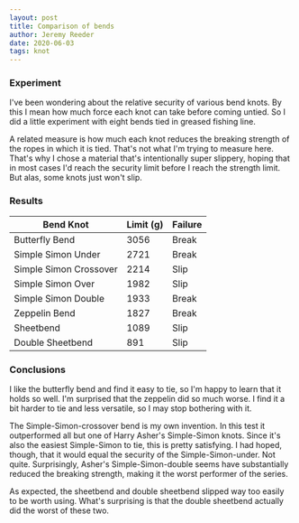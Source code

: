 ```yaml
---
layout: post
title: Comparison of bends
author: Jeremy Reeder
date: 2020-06-03
tags: knot
---
```


### Experiment

I've been wondering about the relative security of various bend knots. By this
I mean how much force each knot can take before coming untied. So I did a
little experiment with eight bends tied in greased fishing line.

A related measure is how much each knot reduces the breaking strength of the
ropes in which it is tied. That's not what I'm trying to measure here. That's
why I chose a material that's intentionally super slippery, hoping that in most
cases I'd reach the security limit before I reach the strength limit. But alas,
some knots just won't slip.


### Results

| Bend Knot              | Limit (g) | Failure |
|------------------------|-----------|---------|
| Butterfly Bend         | 3056      | Break   |
| Simple Simon Under     | 2721      | Break   |
| Simple Simon Crossover | 2214      | Slip    |
| Simple Simon Over      | 1982      | Slip    |
| Simple Simon Double    | 1933      | Break   |
| Zeppelin Bend          | 1827      | Break   |
| Sheetbend              | 1089      | Slip    |
| Double Sheetbend       | 891       | Slip    |


### Conclusions

I like the butterfly bend and find it easy to tie, so I'm happy to learn that
it holds so well. I'm surprised that the zeppelin did so much worse. I find it
a bit harder to tie and less versatile, so I may stop bothering with it.

The Simple-Simon-crossover bend is my own invention. In this test it outperformed all but one of Harry Asher's Simple-Simon knots. Since it's also the easiest Simple-Simon to tie,
this is pretty satisfying. I had hoped, though, that it would equal the security of the Simple-Simon-under. Not quite. Surprisingly, Asher's Simple-Simon-double seems have substantially reduced the breaking strength, making it the worst performer of the series.

As expected, the sheetbend and double sheetbend slipped way too easily to be
worth using. What's surprising is that the double sheetbend actually did the
worst of these two.
